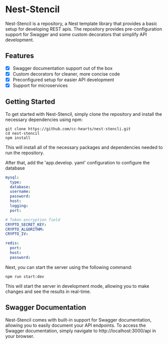 # Nest-Stencil

Nest-Stencil is a repository, a Nest template library that provides a basic setup for developing REST apis. The repository provides pre-configuration support for Swagger and some custom decorators that simplify API development.

## Features

- [x] Swagger documentation support out of the box
- [x] Custom decorators for cleaner, more concise code
- [x] Preconfigured setup for easier API development
- [x] Support for microservices

## Getting Started

To get started with Nest-Stencil, simply clone the repository and install the necessary dependencies using npm:

```shell
git clone https://github.com/cc-hearts/nest-stencli.git
cd nest-stencil
npm install
```

This will install all of the necessary packages and dependencies needed to run the repository.

After that, add the 'app.develop. yaml' configuration to configure the database

```yaml
mysql:
  type:
  database:
  username:
  password:
  host:
  logging:
  port:

# Token encryption field
CRYPTO_SECRET_KEY:
CRYPTO_ALGORITHM:
CRYPTO_IV:

redis:
  port:
  host:
  password:
```

Next, you can start the server using the following command:

```shell
npm run start:dev
```

This will start the server in development mode, allowing you to make changes and see the results in real-time.

## Swagger Documentation

Nest-Stencil comes with built-in support for Swagger documentation, allowing you to easily document your API endpoints. To access the Swagger documentation, simply navigate to http://localhost:3000/api in your browser.
